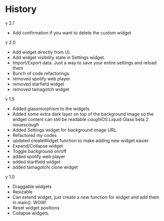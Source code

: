 # History
v 2.1  
- Add confirmation if you want to delete the custom widget

v 2.0
- Add widget directly from UI. 
- Add widget visibility state in Settings widget.
- Import/Export data. Just a way to save your entire settings and reload them
- Bunch of code refactorings.
- removed spotify web player
- removed starfield widget
- removed tamagotch widget

v 1.5
- Added glassmorphism to the widgets
- Added some extra dark layer on top of the background image so the widget content can still be readable *caugh*iOS Liquid Glass beta 2 issues*caugh*
- Added Settings widget for background image URL.
- Refactored my codes
- updated createWidget function to make adding new widget easier
- Expand/Collapse widget
- Toggle background on/off
- added spotify web player
- added startfield widget
- added tamagotchi clone widget

v 1.0
- Draggable widgets
- Resizable
- Can extend widget, just create a new function for widget and add them in main(). WOW!
- Reset widget positions
- Collapse widgets. 
